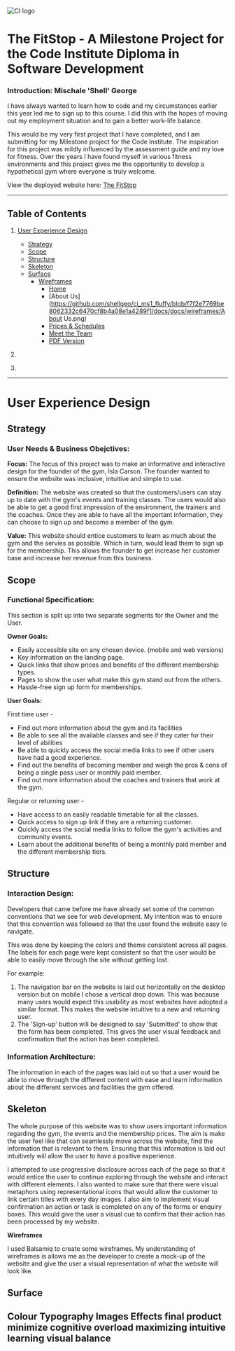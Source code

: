 ![CI logo](https://codeinstitute.s3.amazonaws.com/fullstack/ci_logo_small.png)

# The FitStop - A Milestone Project for the Code Institute Diploma in Software Development


### Introduction: Mischale 'Shell' George 

I have always wanted to learn how to code and my circumstances earlier this year led me to sign up to this course. I did this with the hopes of moving out my employment situation and to gain a better work-life balance.

This would be my very first project that I have completed, and I am submitting for my Milestone project for the Code Institute. The inspiration for this project was mildly influenced by the assessment guide and my love for fitness. Over the years I have found myself in various fitness environments and this project gives me the opportunity to develop a hypothetical gym where everyone is truly welcome. 

View the deployed website here: [The FitStop](https://shellgeo.github.io/ci_ms1_fluffy/ "The FitStop | A One Stop Shop")

---

## Table of Contents
1. [User Experience Design]()
    - [Strategy](#Strategy)
    - [Scope](#Scope)
    - [Structure](#Structure)
    - [Skeleton](#Skeleton)
    - [Surface](#Surface)
        - [Wireframes](#Wireframes)
            - [Home]() 
            - [About Us](https://github.com/shellgeo/ci_ms1_fluffy/blob/f7f2e7769be8062332c6470cf8b4a08e1a4289f1/docs/docs/wireframes/About Us.png)
            - [Prices & Schedules]()
            - [Meet the Team]()
            - [PDF Version]()

2. []()

3. []()
___
# User Experience Design 
## **Strategy**  
### User Needs & Business Obejctives: 

 **Focus:** The focus of this project was to make an informative and interactive design for the founder of the gym, Isla Carson. The founder wanted to ensure the website was inclusive, intuitive and simple to use. 

 **Definition:** The website was created so that the customers/users can stay up to date with the gym's events and training classes. The users would also be able to get a good first impression of the environment, the trainers and the coaches. Once they are able to have all the important information, they can choose to sign up and become a member of the gym. 

 **Value:** This website should entice customers to learn as much about the gym and the servies as possible. Which in turn, would lead them to sign up for the membership. This allows the founder to get increase her customer base and increase her revenue from this business.

## **Scope** 
### Functional Specification:
This section is split up into two separate segments for the Owner and the User.


**Owner Goals:**
 - Easily accessible site on any chosen device. (mobile and web versions)
 - Key information on the landing page.
 - Quick links that show prices and benefits of the different membership types. 
 - Pages to show the user what make this gym stand out from the others.
 - Hassle-free sign up form for memberships.

**User Goals:**

First time user - 
 - Find out more information about the gym and its facilities
 - Be able to see all the available classes and see if they cater for their level of abilities
 - Be able to quickly access the social media links to see if other users have had a good experience.  
 - Find out the benefits of becoming member and weigh the pros & cons of being a single pass user or monthly paid member.
 - Find out more information about the coaches and trainers that work at the gym.


Regular or returning user - 
 - Have access to an easily readable timetable for all the classes.
 - Quick access to sign up link if they are a returning customer. 
 - Quickly access the social media links to follow the gym's activities and community events.
 - Learn about the additional benefits of being a monthly paid member and the different membership tiers. 

## **Structure** 
### **Interaction Design**:
Developers that came before me have already set some of the common conventions that we see for web development. My intention was to ensure that this convention was followed so that the user found the website easy to navigate.

This was done by keeping the colors and theme consistent across all pages. The labels for each page were kept consistent so that the user would be able to easily move through the site without getting lost. 

For example: 

1. The navigation bar on the website is laid out horizontally on the desktop version but on mobile I chose a vertical drop down. This was because many users would expect this usability as most websites have adopted a similar format. This makes the website intuitive to a new and returning user.  
2. The 'Sign-up' button will be designed to say 'Submitted' to show that the form has been completed. This gives the user visual feedback and confirmation that the action has been completed. 

### **Information Architecture**: 
The information in each of the pages was laid out so that a user would be able to move through the different content with ease and learn information about the different services and facilities the gym offered. 


## **Skeleton** 
The whole purpose of this website was to show users important information regarding the gym, the events and the membership prices. The aim is make the user feel like that can seamlessly move across the website, find the information that is relevant to them. Ensuring that this information is laid out intuitively will allow the user to have a positive experience. 

I attempted to use progressive disclosure across each of the page so that it would entice the user to continue exploring through the website and interact with different elements. I also wanted to make sure that there were visual metaphors using representational icons that would allow the customer to link certain titles with every day images. I also aim to implement visual confirmation an action or task is completed on any of the forms or enquiry boxes. This would give the user a visual cue to confirm that their action has been processed by my website.

**Wireframes**

I used Balsamiq to create some wireframes. My understanding of wireframes is allows me as the developer to create a mock-up of the website and give the user a visual representation of what the website will look like. 

## **Surface**

Colour
Typography 
Images 
Effects
final product
minimize cognitive overload 
maximizing intuitive learning
visual balance 
---

